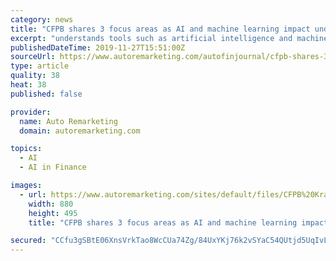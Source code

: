```yaml
---
category: news
title: "CFPB shares 3 focus areas as AI and machine learning impact underwriting"
excerpt: "understands tools such as artificial intelligence and machine learning are making their way into underwriting departments at auto finance companies and other providers of financial services. It’s why CFPB director Kathleen Kraninger recently reiterated ..."
publishedDateTime: 2019-11-27T15:51:00Z
sourceUrl: https://www.autoremarketing.com/autofinjournal/cfpb-shares-3-focus-areas-ai-and-machine-learning-impact-underwriting
type: article
quality: 38
heat: 38
published: false

provider:
  name: Auto Remarketing
  domain: autoremarketing.com

topics:
  - AI
  - AI in Finance

images:
  - url: https://www.autoremarketing.com/sites/default/files/CFPB%20Kraninger%20file%20photo.jpg
    width: 880
    height: 495
    title: "CFPB shares 3 focus areas as AI and machine learning impact underwriting"

secured: "CCfu3gSBtE06XnsVrkTao8WcCUa74Zg/84UxYKj76k2vSYaC54QUtjd5UqIvLL4RWFGdBjcQgyBXkCU+Co+a2K4vdpB0ch8o3DwCro6QPb5iOrkAfLurvhtnk3J3lVP3V6w2lt+q691EPApSTp6kESh+Ut6HW0aVNmzI6dXd7YRjNRxJ68f0IAPg7CkH/D+dcg8D3K9nKkLifCNRtGcffPSvLkXmgB5H0jwsV4oF8C8hx+31BxV8iYGJI+pWTLu4SF6EtZ0tYys4UEYZH8pdGg==;o3d36+xhv/FQuOIxzyzc+w=="
---
```


